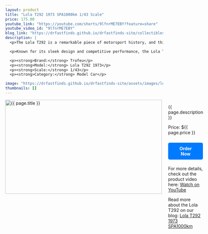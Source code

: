 ```yaml
---
layout: product
title: "Lola T292 1973 SPA1000km 1/43 Scale"
price: 175.00
youtube_link: "https://youtube.com/shorts/9lfnrME7EBY?feature=share"
youtube_video_id: "9lfnrME7EBY"
blog_link: "https://drfastfinds.github.io/drfastfinds-site/collectibles/diecast/lola/trofeu/1:43/2024/09/25/lola-t292.html"
description: |
  <p>The Lola T292 is a remarkable piece of motorsport history, and this 1/43 scale model captures the car that raced in the 1973 SPA1000km event. Designed by a team led by Bob Marston and Eric Broadley, the T290 series includes the Lola T292, which became notable in the European 2-Litre Championship.</p>

  <p>Known for its sleek design and competitive performance, the Lola T292 featured an aluminum monocoque chassis and was powered by various Ford-Cosworth engines, making it a formidable competitor on the track. With precise detailing and craftsmanship, this model from Trofeu brings the spirit of the iconic endurance racer to life. Whether you're a fan of classic endurance racing or a collector of historic diecast cars, this Lola T292 is a must-have addition to your collection.</p>

  <p><strong>Brand:</strong> Trofeu</p>
  <p><strong>Model:</strong> Lola T292 1973</p>
  <p><strong>Scale:</strong> 1/43</p>
  <p><strong>Category:</strong> Model Car</p>

image: "https://drfastfinds.github.io/drfastfinds-site/assets/images/lola.jpg"
thumbnails: []
---
```


<div class="product-detail">
    <div class="product-image-box">
        <img class="main-image" src="{{ page.image }}" alt="{{ page.title }}">
    </div>
    <div class="product-text">
        <p>{{ page.description }}</p>
        <p>Price: ${{ page.price }}</p>
        <a href="{{ site.baseurl }}/order" class="buy-now">Order Now</a>
        <p class="youtube-link">For more details, check out the product video here: <a href="{{ page.youtube_link }}" target="_blank">Watch on YouTube</a></p>
        <p>Read more about the Lola T292 on our blog: <a href="https://drfastfinds.github.io/drfastfinds-site/collectibles/diecast/lola/trofeu/1:43/2024/09/25/lola-t292.html" target="_blank">Lola T292 1973 SPA1000km</a></p>
    </div>
</div>

<style>
.product-detail {
    display: flex;
    align-items: flex-start;
    gap: 20px;
    margin-bottom: 20px;
}

.product-image-box {
    flex-shrink: 0;
    width: 500px;
    height: 300px;
    overflow: hidden;
}

.main-image {
    width: 100%;
    height: 100%;
    object-fit: contain;
    display: block;
}

.product-text {
    max-width: 400px;
    flex-grow: 1;
}

.buy-now {
    display: inline-block;
    padding: 10px 20px;
    margin-top: 10px;
    background-color: #007bff;
    color: #fff;
    text-decoration: none;
    border-radius: 5px;
    font-weight: bold;
    text-align: center;
}

.buy-now:hover {
    background-color: #0056b3;
}

.youtube-link {
    margin-top: 20px;
}
</style>
